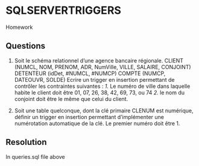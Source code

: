 # SQLSERVERTRIGGERS
Homework

##  Questions

1. Soit le schéma relationnel d’une agence bancaire régionale.
CLIENT (NUMCL, NOM, PRENOM, ADR, NumVille, VILLE, SALAIRE, CONJOINT)
DETENTEUR (idDet, #NUMCL, #NUMCP)
COMPTE (NUMCP, DATEOUVR, SOLDE)
Ecrire un trigger en insertion permettant de contrôler les contraintes suivantes :
*1.* Le numéro de ville dans laquelle habite le client doit être 01, 07, 26, 38, 42, 69, 73, ou 74
*2.* le nom du conjoint doit être le même que celui du client.

2. Soit une table quelconque, dont la clé primaire CLENUM est numérique, définir un trigger en
insertion permettant d’implémenter une numérotation automatique de la clé. Le premier numéro
doit être 1.

## Resolution
In queries.sql file above




